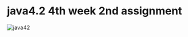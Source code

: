 # java4.2 4th week 2nd assignment
![java42](https://user-images.githubusercontent.com/73845925/116929558-4427cc80-ac67-11eb-828c-4ed357e7242f.png)

